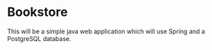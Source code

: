 # Bookstore

This will be a simple java web application which will use Spring and a PostgreSQL database.
